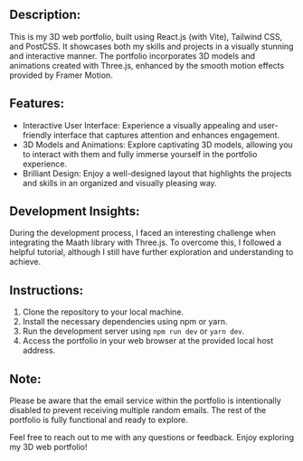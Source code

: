 Description:
------------
This is my 3D web portfolio, built using React.js (with Vite), Tailwind CSS, and PostCSS. It showcases both my skills and projects in a visually stunning and interactive manner. The portfolio incorporates 3D models and animations created with Three.js, enhanced by the smooth motion effects provided by Framer Motion.

Features:
---------
- Interactive User Interface: Experience a visually appealing and user-friendly interface that captures attention and enhances engagement.
- 3D Models and Animations: Explore captivating 3D models, allowing you to interact with them and fully immerse yourself in the portfolio experience.
- Brilliant Design: Enjoy a well-designed layout that highlights the projects and skills in an organized and visually pleasing way.

Development Insights:
--------------------
During the development process, I faced an interesting challenge when integrating the Maath library with Three.js. To overcome this, I followed a helpful tutorial, although I still have further exploration and understanding to achieve.

Instructions:
-------------
1. Clone the repository to your local machine.
2. Install the necessary dependencies using npm or yarn.
3. Run the development server using `npm run dev` or `yarn dev`.
4. Access the portfolio in your web browser at the provided local host address.

Note:
-----
Please be aware that the email service within the portfolio is intentionally disabled to prevent receiving multiple random emails. The rest of the portfolio is fully functional and ready to explore.

Feel free to reach out to me with any questions or feedback. Enjoy exploring my 3D web portfolio!
